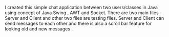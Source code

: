 I created this simple chat application between two users/classes in Java using concept of Java Swing , AWT and Socket.
There are two main files - Server and Client and other two files are testing files.
Server and Client can send messages to each other and there is also a scroll bar feature for looking old and new messages .
